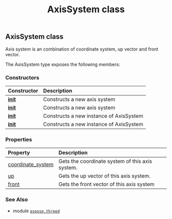 ﻿---
title: AxisSystem class
second_title: Aspose.3D for Python via .NET API References
description: 
type: docs
weight: 30
url: /python-net/aspose.threed/axissystem/
is_root: false
---

## AxisSystem class

Axis system is an combination of coordinate system, up vector and front vector.



The AxisSystem type exposes the following members:

### Constructors
| Constructor | Description |
| :- | :- |
| [__init__](/3d/python-net/aspose.threed/axissystem/__init__/#aspose.threed.CoordinateSystem-aspose.threed.Axis-aspose.threed.Axis) | Constructs a new axis system |
| [__init__](/3d/python-net/aspose.threed/axissystem/__init__/#aspose.threed.CoordinateSystem-aspose.threed.Axis) | Constructs a new axis system |
| [__init__](/3d/python-net/aspose.threed/axissystem/__init__/#aspose.threed.Axis-Nullable<Axis>) | Constructs a new instance of AxisSystem |
| [__init__](/3d/python-net/aspose.threed/axissystem/__init__/#Nullable<CoordinateSystem>-Nullable<Axis>-Nullable<Axis>) | Constructs a new instance of AxisSystem |


### Properties
| Property | Description |
| :- | :- |
| [coordinate_system](/3d/python-net/aspose.threed/axissystem/coordinate_system) | Gets the coordinate system of this axis system. |
| [up](/3d/python-net/aspose.threed/axissystem/up) | Gets the up vector of this axis system. |
| [front](/3d/python-net/aspose.threed/axissystem/front) | Gets the front vector of this axis system |



### See Also
* module [`aspose.threed`](..)

